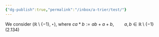 ```yaml
---
{"dg-publish":true,"permalink":"/inbox/a-trier/test/"}
---
```

We consider $(\mathbb{R} \setminus \{-1\},\star)$, where
$ca*b:=ab+a+b, \quad\quad a, b \in \mathbb{R}\setminus\{-1\} \quad (2.134)$
